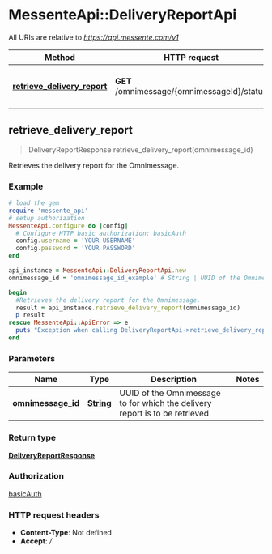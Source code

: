 # MessenteApi::DeliveryReportApi

All URIs are relative to *https://api.messente.com/v1*

Method | HTTP request | Description
------------- | ------------- | -------------
[**retrieve_delivery_report**](DeliveryReportApi.md#retrieve_delivery_report) | **GET** /omnimessage/{omnimessageId}/status | Retrieves the delivery report for the Omnimessage.



## retrieve_delivery_report

> DeliveryReportResponse retrieve_delivery_report(omnimessage_id)

Retrieves the delivery report for the Omnimessage.

### Example

```ruby
# load the gem
require 'messente_api'
# setup authorization
MessenteApi.configure do |config|
  # Configure HTTP basic authorization: basicAuth
  config.username = 'YOUR USERNAME'
  config.password = 'YOUR PASSWORD'
end

api_instance = MessenteApi::DeliveryReportApi.new
omnimessage_id = 'omnimessage_id_example' # String | UUID of the Omnimessage to for which the delivery report is to be retrieved

begin
  #Retrieves the delivery report for the Omnimessage.
  result = api_instance.retrieve_delivery_report(omnimessage_id)
  p result
rescue MessenteApi::ApiError => e
  puts "Exception when calling DeliveryReportApi->retrieve_delivery_report: #{e}"
end
```

### Parameters


Name | Type | Description  | Notes
------------- | ------------- | ------------- | -------------
 **omnimessage_id** | [**String**](.md)| UUID of the Omnimessage to for which the delivery report is to be retrieved | 

### Return type

[**DeliveryReportResponse**](DeliveryReportResponse.md)

### Authorization

[basicAuth](../README.md#basicAuth)

### HTTP request headers

- **Content-Type**: Not defined
- **Accept**: */*

